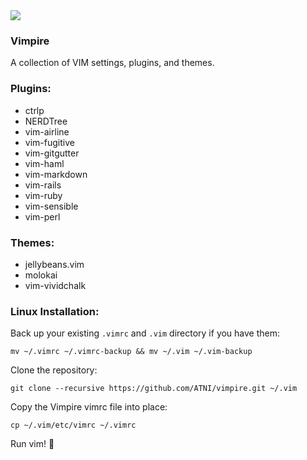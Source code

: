 <img src="http://upload.wikimedia.org/wikipedia/commons/1/19/Bela_lugosi_dracula.jpg" />

### Vimpire
A collection of VIM settings, plugins, and themes.

### Plugins:
* ctrlp
* NERDTree
* vim-airline
* vim-fugitive
* vim-gitgutter
* vim-haml
* vim-markdown
* vim-rails
* vim-ruby
* vim-sensible
* vim-perl

### Themes:
* jellybeans.vim
* molokai
* vim-vividchalk

### Linux Installation:

Back up your existing `.vimrc` and `.vim` directory if you have them:
```
mv ~/.vimrc ~/.vimrc-backup && mv ~/.vim ~/.vim-backup
```

Clone the repository:
```
git clone --recursive https://github.com/ATNI/vimpire.git ~/.vim
```

Copy the Vimpire vimrc file into place:
```
cp ~/.vim/etc/vimrc ~/.vimrc
```

Run vim! :imp:
